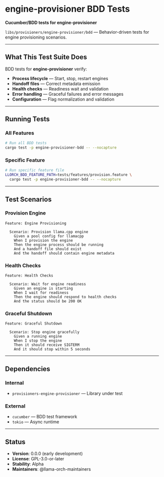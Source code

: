 # engine-provisioner BDD Tests

**Cucumber/BDD tests for engine-provisioner**

`libs/provisioners/engine-provisioner/bdd` — Behavior-driven tests for engine provisioning scenarios.

---

## What This Test Suite Does

BDD tests for **engine-provisioner** verify:

- **Process lifecycle** — Start, stop, restart engines
- **Handoff files** — Correct metadata emission
- **Health checks** — Readiness wait and validation
- **Error handling** — Graceful failures and error messages
- **Configuration** — Flag normalization and validation

---

## Running Tests

### All Features

```bash
# Run all BDD tests
cargo test -p engine-provisioner-bdd -- --nocapture
```

### Specific Feature

```bash
# Run specific feature file
LLORCH_BDD_FEATURE_PATH=tests/features/provision.feature \
  cargo test -p engine-provisioner-bdd -- --nocapture
```

---

## Test Scenarios

### Provision Engine

```gherkin
Feature: Engine Provisioning

  Scenario: Provision llama.cpp engine
    Given a pool config for llamacpp
    When I provision the engine
    Then the engine process should be running
    And a handoff file should exist
    And the handoff should contain engine metadata
```

### Health Checks

```gherkin
Feature: Health Checks

  Scenario: Wait for engine readiness
    Given an engine is starting
    When I wait for readiness
    Then the engine should respond to health checks
    And the status should be 200 OK
```

### Graceful Shutdown

```gherkin
Feature: Graceful Shutdown

  Scenario: Stop engine gracefully
    Given a running engine
    When I stop the engine
    Then it should receive SIGTERM
    And it should stop within 5 seconds
```

---

## Dependencies

### Internal

- `provisioners-engine-provisioner` — Library under test

### External

- `cucumber` — BDD test framework
- `tokio` — Async runtime

---

## Status

- **Version**: 0.0.0 (early development)
- **License**: GPL-3.0-or-later
- **Stability**: Alpha
- **Maintainers**: @llama-orch-maintainers
